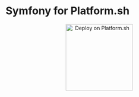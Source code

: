 Symfony for Platform.sh
=======================

<p align="center">
<a href="https://console.platform.sh/projects/create-project?template=https://raw.githubusercontent.com/symfonycorp/platformsh-symfony-template-metadata/main/symdony-5.4-php8.1-webapp.template.yaml&utm_content=symfonycorp&utm_source=github&utm_medium=button&utm_campaign=deploy_on_platform">
    <img src="https://platform.sh/images/deploy/lg-blue.svg" alt="Deploy on Platform.sh" width="180px" />
</a>
</p>
